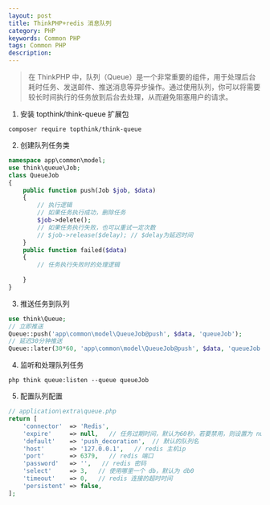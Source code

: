 ```yaml
---
layout: post
title: ThinkPHP+redis 消息队列
category: PHP
keywords: Common PHP
tags: Common PHP
description: 
---
```


> 在 ThinkPHP 中，队列（Queue）是一个非常重要的组件，用于处理后台耗时任务、发送邮件、推送消息等异步操作。通过使用队列，你可以将需要较长时间执行的任务放到后台去处理，从而避免阻塞用户的请求。

1. 安装 topthink/think-queue 扩展包
```
composer require topthink/think-queue
```
2. 创建队列任务类
```php
namespace app\common\model;
use think\queue\Job;
class QueueJob
{
    public function push(Job $job, $data)
    {
        // 执行逻辑  
        // 如果任务执行成功，删除任务  
        $job->delete();  
        // 如果任务执行失败，也可以重试一定次数  
        // $job->release($delay); // $delay为延迟时间
    }
    public function failed($data)
    {
        // 任务执行失败时的处理逻辑
        
    }
}
```

3. 推送任务到队列
```php
use think\Queue;
// 立即推送
Queue::push('app\common\model\QueueJob@push', $data, 'queueJob');
// 延迟30分钟推送
Queue::later(30*60, 'app\common\model\QueueJob@push', $data, 'queueJob');
```

4. 监听和处理队列任务
```
php think queue:listen --queue queueJob
```

5. 配置队列配置
```php
// application\extra\queue.php
return [
    'connector'  => 'Redis',
    'expire'     => null,   // 任务过期时间，默认为60秒，若要禁用，则设置为 null
    'default'    => 'push_decoration',  // 默认的队列名
    'host'       => '127.0.0.1',   // redis 主机ip
    'port'       => 6379,   // redis 端口
    'password'   => '',   // redis 密码
    'select'     => 3,   // 使用哪里一个 db，默认为 db0
    'timeout'    => 0,   // redis 连接的超时时间
    'persistent' => false,
];
```